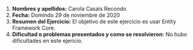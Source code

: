 1. **Nombres y apellidos:** Carola Casais Recondo
2. **Fecha:** Domindo 29 de noviembre de 2020
3. **Resumen del Ejercicio:** El objetivo de este ejercicio es usar Entity Framework Core.
4. **Dificultad o problemas presentados y como se resolvieron:** No hubo dificultades en este ejericio.
